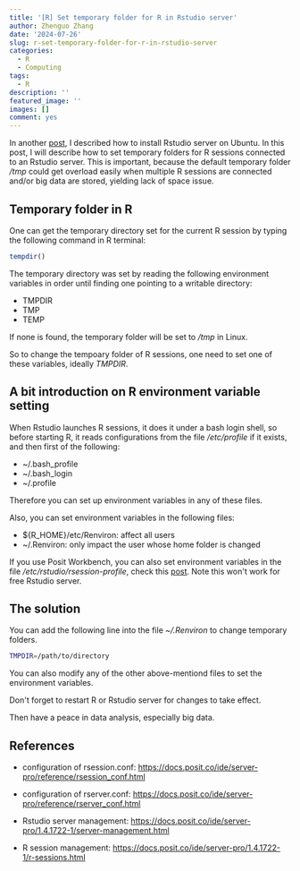 ```yaml
---
title: '[R] Set temporary folder for R in Rstudio server'
author: Zhenguo Zhang
date: '2024-07-26'
slug: r-set-temporary-folder-for-r-in-rstudio-server
categories:
  - R
  - Computing
tags:
  - R
description: ''
featured_image: ''
images: []
comment: yes
---
```


In another [post](https://fortune9.netlify.app/2023/05/28/r-install-and-configure-rstudio-server-in-ubuntu/),
I described how to install Rstudio server on Ubuntu. In this post,
I will describe how to set temporary folders for R sessions connected
to an Rstudio server. This is important, because the default temporary
folder */tmp* could get overload easily when multiple R sessions are
connected and/or big data are stored, yielding lack of space issue.

## Temporary folder in R

One can get the temporary directory set for the current R session
by typing the following command in R terminal:

```r
tempdir()
```

The temporary directory was set by reading the following
environment variables in order until finding one pointing to a writable
directory:

- TMPDIR
- TMP
- TEMP 

If none is found, the temporary folder will be set to
*/tmp* in Linux.

So to change the tempoary folder of R sessions, one need to set one of these
variables, ideally *TMPDIR*.

## A bit introduction on R environment variable setting

When Rstudio launches R sessions, it does it under a bash login shell,
so before starting R, it reads configurations from the file
*/etc/profile* if it exists, and then first of the following:

- ~/.bash_profile
- ~/.bash_login
- ~/.profile

Therefore you can set up environment variables in any of these files.

Also, you can set environment variables in the following files:

- \${R_HOME}/etc/Renviron: affect all users
- ~/.Renviron: only impact the user whose home folder is changed

If you use Posit Workbench, you can also set environment variables in
the file */etc/rstudio/rsession-profile*, check
this [post](https://support.posit.co/hc/en-us/articles/12650492271127-Setting-the-temp-directory-in-Workbench). Note this won't work for free
Rstudio server.

## The solution

You can add the following line into the file
*~/.Renviron* to change temporary folders.

```bash
TMPDIR=/path/to/directory
```

You can also modify any of the other above-mentiond files to set the
environment variables.

Don't forget to restart R or Rstudio server for changes to take effect.

Then have a peace in data analysis, especially big data.


## References

- configuration of rsession.conf: https://docs.posit.co/ide/server-pro/reference/rsession_conf.html

- configuration of rserver.conf: https://docs.posit.co/ide/server-pro/reference/rserver_conf.html

- Rstudio server management: https://docs.posit.co/ide/server-pro/1.4.1722-1/server-management.html

- R session management: https://docs.posit.co/ide/server-pro/1.4.1722-1/r-sessions.html


